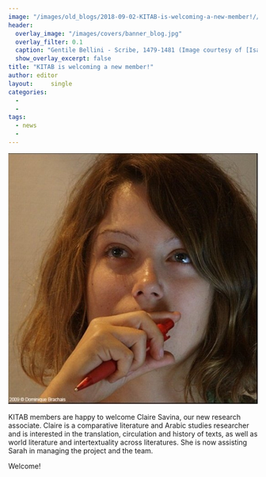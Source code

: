 ```yaml
---
image: "/images/old_blogs/2018-09-02-KITAB-is-welcoming-a-new-member!//media/image1.jpg"
header:
  overlay_image: "/images/covers/banner_blog.jpg"
  overlay_filter: 0.1
  caption: "Gentile Bellini - Scribe, 1479-1481 (Image courtesy of [Isabella Stewart Gardner Museum](https://www.gardnermuseum.org/experience/collection/10755), Boston)" 
  show_overlay_excerpt: false 
title: "KITAB is welcoming a new member!"			
author: editor		
layout:		single
categories:
  - 
  - 
tags:
  - news
  - 
---
```

[![](/images/old_blogs/2018-09-02-KITAB-is-welcoming-a-new-member!//media/image1.jpg)](/images/old_blogs/2018-09-02-KITAB-is-welcoming-a-new-member!//media/image1.jpg)



KITAB members are happy to welcome Claire Savina, our new research associate. Claire is a comparative literature and Arabic studies researcher and is interested in the translation, circulation and history of texts, as well as world literature and intertextuality across literatures. She is now assisting Sarah in managing the project and the team.



Welcome!

